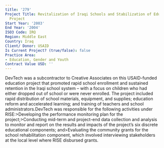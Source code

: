 ```yaml
---
title: '279'
Project Title: Revitalization of Iraqi Schools and Stabilization of Education (RISE)
  Project
Start Year: '2003'
End Year: '2004'
ISO3 Code: IRQ
Region: Middle East
Country: Iraq
Client/ Donor: USAID
Is Current Project? (true/false): false
Practice Area:
- Education, Gender and Youth
Contract Value USD: ''
---
```


DevTech was a subcontractor to Creative Associates on this USAID-funded education project that promoted rapid school enrollment and sustained retention in the Iraqi school system – with a focus on children who had either dropped out of school or were never enrolled. The project included rapid distribution of school materials, equipment, and supplies; education reform and accelerated learning; and training of teachers and school administrators.DevTech was responsible for the following activities under RISE:>Developing the performance monitoring plan for the project;>Conducting mid-term and project-end data collection and analysis to monitor and report on the results and impacts of the project’s six discrete educational components; and>Evaluating the community grants for the school rehabilitation component, which involved interviewing stakeholders at the local level where RISE disbursed grants.